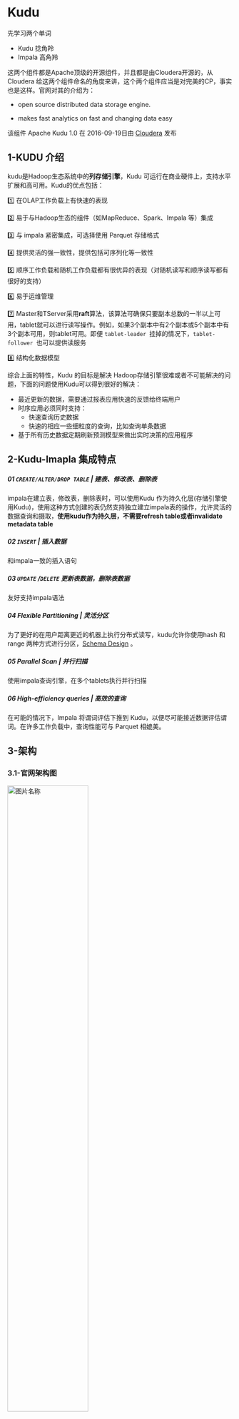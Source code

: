 # Kudu

先学习两个单词

* Kudu 捻角羚  
* Impala   高角羚 

这两个组件都是Apache顶级的开源组件，并且都是由Cloudera开源的，从Cloudera 给这两个组件命名的角度来讲，这个两个组件应当是对完美的CP，事实也是这样。官网对其的介绍为：

* open source distributed data storage engine.

* makes fast analytics on fast and changing data easy

该组件 Apache Kudu 1.0 在 2016-09-19日由  [Cloudera](https://en.wikipedia.org/wiki/Cloudera)  发布

## 1-KUDU 介绍

kudu是Hadoop生态系统中的**列存储引擎**，Kudu 可运行在商业硬件上，支持水平扩展和高可用。Kudu的优点包括：

:one: 在OLAP工作负载上有快速的表现

:two: 易于与Hadoop生态的组件（如MapReduce、Spark、Impala 等）集成

:three: 与 impala 紧密集成，可选择使用 Parquet 存储格式

:four: 提供灵活的强一致性，提供包括可序列化等一致性

:five: 顺序工作负载和随机工作负载都有很优异的表现（对随机读写和顺序读写都有很好的支持）

:six: 易于运维管理

:seven: Master和TServer采用**raft**算法，该算法可确保只要副本总数的一半以上可用，tablet就可以进行读写操作。例如，如果3个副本中有2个副本或5个副本中有3个副本可用，则tablet可用。即便  `tablet-leader `挂掉的情况下，`tablet-follower `也可以提供读服务

:eight: 结构化数据模型

综合上面的特性，Kudu 的目标是解决 Hadoop存储引擎很难或者不可能解决的问题，下面的问题使用Kudu可以得到很好的解决：

* 最近更新的数据，需要通过报表应用快速的反馈给终端用户
* 时序应用必须同时支持：
  * 快速查询历史数据
  * 快速的相应一些细粒度的查询，比如查询单条数据
* 基于所有历史数据定期刷新预测模型来做出实时决策的应用程序

## 2-Kudu-Imapla 集成特点

##### 01 `CREATE/ALTER/DROP TABLE` | 建表、修改表、删除表

impala在建立表，修改表，删除表时，可以使用Kudu 作为持久化层(存储引擎使用Kudu)，使用这种方式创建的表仍然支持独立建立impala表的操作，允许灵活的数据查询和摄取，**使用kudu作为持久层，不需要refresh table或者invalidate metadata table**

##### 02 `INSERT` | 插入数据

和impala一致的插入语句

##### 03 `UPDATE` /`DELETE` 更新表数据，删除表数据

友好支持impala语法

##### 04 Flexible Partitioning | 灵活分区

为了更好的在用户距离更近的机器上执行分布式读写，kudu允许你使用hash 和range 两种方式进行分区，[Schema Design](https://kudu.apache.org/docs/schema_design.html#schema_design) 。

##### 05 Parallel Scan | 并行扫描

使用impala查询引擎，在多个tablets执行并行扫描

##### 06 High-efficiency queries | 高效的查询

在可能的情况下，Impala 将谓词评估下推到 Kudu，以便尽可能接近数据评估谓词。在许多工作负载中，查询性能可与 Parquet 相媲美。

## 3-架构

###  3.1-官网架构图

<img src="./img/kudu/k1.jpg" width = "60%" height = "60%" alt="图片名称" align=center />

### 3.2-详细架构图

![](img/kudu/k3.jpg)

### 3.3-一些概念

#### 3.3.1列式存储

kudu使用列式存储，OLAP中的常用存储格式，

* 便于获取少量列（相同列的数据相邻，行存储在分布在不同的block on disk），
* 便于压缩

#### 3.3.2-Table

存储在Kudu中的表，会按照主键（primary key） 排序，一个表（table） 会被拆分成多个段(segment) ，每个段叫做 tablet

#### 3.3.3-Tablet 分区

是表的一个段，类似于其他存储引擎中的分区，只是叫法不同，一个tablet 会有一个多个副本，其中一个副本是 leader tablet ,**所有的副本都可以相应读请求，写请求由 leader 来实现**，即单主模式。Tablet leader 失效时，由  [Raft Consensus Algorithm](https://kudu.apache.org/docs/index.html#raft) 来保证leader 共识问题(即选取中新的副本Leader)。

#### 3.3.4-Tablet Server

一个 Tablet Server 包含多个 Tablet，一个Tablet 可以分布在多个Tablet Server, 即tablet 和 tablet-server是多对多的关系。

#### 3.3.5Master

有多个，都叫master，但是只有一个leader ，Mater leader 失效时，由  [Raft Consensus Algorithm](https://kudu.apache.org/docs/index.html#raft) 来处理 leader 共识问题（即选取中新的Leader）。Master的作用包括：

:one: 追踪所有的 Tablet 、tablet server 、Catalog Table 

:two: 保存集群的其他的元数据信息

:three: 处理 clinet  的读写请求，比如当客户端向Master提交建表请求时，master会在catalog table写入表元数据信息，并协调进程在Tablet Server 上创建Tablet 

此外，Master的数据信息存储在Tablet 中，保证 leader master 的数据的可靠性；master还会检测tablet Server 的心跳。

#### 3.3.6-Catalog Table

存储两种元数据：

* 表的元数据，表的schemas,存储位置，状态
* Tablet（分区）元数据，存在Tablets，每个Tablet Server  具有哪个Tablet的副本，**当前状态，起始和终止key**

#### 3.3.7-Logical Replication逻辑复制

kudu采用的复制方式并不是基于磁盘的物理复制，逻辑复制，具有以下优点：

* `insert` 插入和`update` 更新需要通过网络传输数据，`delete` 操作时，不需要传输数据，只需要传输命令到Tablet Server，所以删除是本地删除。
* 压缩操作，不需要通过网络传输数据，这一点不同于使用HDFS存储的系统需要通过网络进行大量的数据传输
* 在执行压缩时，Tablet不需要立即执行，在存储层表现为异步压缩，如此可以避免在执行压缩和高负载写入时导致的查询高延迟

## 4-Kudu Schema 设计

**Kudu 表具备和RDBMS相似的结构化数据模型**，Kudu表Schema的设计是非常重要的，因为这影响到kudu能否实现最佳的性能，下面的文档描述设计高效kudu表Schema的哲学，尤其要注意设计kudu表结构和设计关系型数据库系统表结构的差别。

在更高的层次来看，设计kudu表结构主要涉及三处：**<u> 设计列、设计主键、设计分区</u>**  ，其中设计分区是有别于关系型数据库系统中表结构设计的。加下来的部分讨论 修改已经存在表的schema，了解其中（各种schema）的局限。

[直接参考官网]()

## 5-将 Kudu 和 Impala 结合使用

kudu 和 impla可以进行几乎完美的结合，对于存储于Kudu中的数据，您可以使用impala的语法进行 增删改查。
### 5.1-内部表和外部 impala表
当你使用impala 创建kudu表的时候，您可以选择创建外部表或者是内部表
* 内部表： 当您使用impla创建表的时候，通常是有个内部表，内部表是 被impala 管理的表，删除表意味着表结构和数据都将会被删除
* 外部表：使用 `create external table --语句` ，一个外部表并不会被impala管理，删除外部表时，仅仅会删除impala  和 kudu表的映射关系。这种方便于将kudu中存在得表映射到impala。
### 5.2-使用impala SQL语法创建 kudu表
```sql 
create table test.my_first_table(
    id   bigint,
    name string,
    primary key (id)
) partition by hash partitions 16
stored as kudu
tblproperties ('kudu.master_addresses' = 'cdhkudumaster001:7051,cdhkudumaster002:7051,cdhkudumaster003:7051',
    'kudu.num_tablet_replicas' = '3');
```
关于建表语句中需要注意的地方：

:one:  主键必须放置在第一位，且主键隐式标记 `not null`

:two: 默认的副本数为3，且**只能设置为奇数**，一但设置副本数量，就不能（`alter table`）修改

:three:   可以选择设置分区，也可以不设置分区

#### 5.2.1-`create talbe as select`
下面的例子中通过 `create table .. as select` 的方式建表，
* 将`old_talbe`的所有记录导入 `new_table`表中，
* `new_table`的字段名和字段类型  取决于 `old_table`的字段名和字段类型
* 需要指定主键和分区信息
```sql 
create table new_table
primary key (ts, name)
partition by hash(name) partitions 8
stored as kudu tblproperties ('kudu.master_addresses' = 'cdhkudumaster001:7051,cdhkudumaster002:7051,cdhkudumaster003:7051','kudu.num_tablet_replicas' = '3')    
as select ts, name, value from old_table;
```
#### 5.2.2-指定Tablet 分区
理想情况下，Table较为均匀的分配到各个Tablet Server 中，Kudu目前没有手动或者自动的划分已经存在的Tablet的机制，在这个机制实现之前，您**必须在创建表的时候指定分区** 。在设置表的scheme时，**分区会按照主键(主键可能是分区主键)的字段去分区**。
```sql
create table cust_behavior (
  _id bigint primary key,
  salary string,
  edu_level int,
  usergender string,
  `group` string,
  city string,
  postcode string,
  last_purchase_price float,
  last_purchase_date bigint,
  category string,
  sku string,
  rating int,
  fulfilled_date bigint
)
partition by range (_id)
(
    partition values < 1439560049342,
    partition 1439560049342 <= values < 1439566253755,
    partition 1439566253755 <= values < 1439572458168,
    partition 1439572458168 <= values < 1439578662581,
    partition 1439578662581 <= values < 1439584866994,
    partition 1439584866994 <= values < 1439591071407,
    partition 1439591071407 <= values
)
stored as kudu
tblproperties ('kudu.master_addresses' = 'cdhkudumaster001:7051');
```
### 5.3-impala databases 和 kudu
每个impala 表都有一个namespace 我们称之为 database,默认的database 叫做default，用户可以创建或者删除其他的database。
当我们使用impala创建kudu表的时候，被创建的kudu表会按照 `impala::database_name.table_name`的方式命名。
下面几个impala中的关键词，在创建kudu表的时候是无效的：partitioned - location - rowformat。

### 5.4-优化-评估SQL谓词的性能
下面的关乎：==kudu剪裁还是impala剪裁==

* where子句包含 `= <= >= < > between in` kudu会表现出最佳性能，因为kudu会直接将相关结果返回给impala 
* 对于 `!= like` 或者其他谓词，kudu会将所有结果集返回给impala，然后依赖impala去过滤结果集

### 5.5-分区表
kudu表会根据kudu 表的主键和分区scheme 将table  partition到tablets 中，每个tablet（分区）至少由一个 tablet server 提供服务。理想情况下，table 应该被划分到尽可能多的tablet server 以获得更大的并行操作。您的partition scheme 设计细节取决于您怎样访问您存储的数据和您存储的数据类型，关于kudu表的设计，参考[Scheme design](https://kudu.apache.org/docs/schema_design.html)。

对于已经创建好的table，kudu 目前没有切割或者合并的机制，所以在您创建表的时候，必须要提供partition scheme。设计表时，请考虑使用主键，以便将 table  partition（分区）为以相似速率增长的tablet 。

您可以使用 impala 的 `partition by` 关键词，将 table partition 分区，分区方式为：`range ` 和 `hash` 。分区方式可以包含 0个或者多个 hash方式 , 加上可选的 range方式 。range 方式需要1个或者多个 主键列（可能多列主键）
#### 5.5.1-partition by range
您可以指定主键的1列或者多列为range分区字段，kudu中的range分区方式支持等于特定值或者在某个特定的范围内，这样允许您平衡写入并行度和扫描效率。假设您有一张表具有 `state,name,purchaser_count` 3个字段，下面的例子中会创建50个tablets ，每个是美国的一个州。
💔 注意：对于单调递增的值，如果您使用了range的分区方式，并且分区字段呈现单调递增的趋势，那么最后一个tablet 相对于其他分区将会越来越大。在这种情况下，建议您使用hash的分区方式或者 将range 和 hash 结合起来使用。

```sql 
create table customers (
  state string,
  name string,
  purchase_count int,
  primary key (state, name)
)
partition by range (state)
(
  partition value = 'al',
  partition value = 'ak',
  partition value = 'ar',
  -- ... etc ...
  partition value = 'wv',
  partition value = 'wy'
)
stored as kudu;
```

#### 5.5.2-partition by hash
并不像range 分区、或者结合范围分区方式那样，hash的方式将数据较为均匀的散列到  bucket 中。您需要指定散列的主键列和散列桶的个数。假设被分区的字段本身没有表现出严重的倾斜，数据也会比较均匀的分布在各个桶中。
您可以指定多个hash 列，而且可以使用联合主键，但是一列不能在hash 语句中出现多次。以a,b两列为例子：

* 允许 `hash(a)`, `hash(b)`, hash(a,b)
* 不允许 hash(a),hash(a,b)

🧡 注意：`partition by hash ` 没有指定具体的列，表示按照主键列 进行散列。

在主键数据均匀的分布在各个域中，而且数据没有呈现出明显的倾斜时， Hash 分区是一种合理的分区方式，例如时间戳和序列ID作为主键时。

下面的例子中，按照`id`,`sku` 列将表划分为了16个 tablets , 数据将会散列到16个tablet 中，在这个例子中，一个 `sku ` 范围的查询可能读取 16个 tablet ,因此对于这个表来说，当前的scheme并不是最优的scheme，在Advanced 分区 中我们会进行优化。

```sql 
create table cust_behavior (
  id bigint,
  sku string,
  salary string,
  edu_level int,
  usergender string,
  `group` string,
  city string,
  postcode string,
  last_purchase_price float,
  last_purchase_date bigint,
  category string,
  rating int,
  fulfilled_date bigint,
  primary key (id, sku)
)
partition by hash partitions 16
stored as kudu;
```

#### 5.5.3-partiton by hash and range
这种分区方式是一种 Advanced by range，高级分区的方式

您可以结合 hash  和 range 两种分区方式去创建复杂的分区 scheme。您可以指定0个或者多个hash 和 0个或者多个 range。每种分区方式都可以包含多个列，列举每一种可能的分区scheme超过了这个文档的范畴，下面将列举一些例子来说明一些可能性。考虑到在简单hash的例子中，如果您需要经常 对sku 的范围进行查询，您可以通过结合hash和range 来优化上面的分区方式。

下面的例子中仍然会创建16个tablet ，首先会按照 id 字段散列到4个桶中，然后使用range分区按照sku字段将每个桶划分到4个tablet 中。如此，写压力会负载到至少4个tablet（有可能达到16个），当您进行一个连续的sku范围查询时，您将会有很大的概率只需要查询 四分之一的 tablet。
🧡： 默认情况下，使用`partition by hash` 主键所有字段将会散列，当需要对主键部分字段散列时，需要特别指定 `partition by hash('id')`

```sql
create table cust_behavior (
  id bigint,
  sku string,
  salary string,
  edu_level int,
  usergender string,
  `group` string,
  city string,
  postcode string,
  last_purchase_price float,
  last_purchase_date bigint,
  category string,
  rating int,
  fulfilled_date bigint,
  primary key (id, sku)
)
partition by hash (id) partitions 4,
range (sku)
(
  partition values < 'g',
  partition 'g' <= values < 'o',
  partition 'o' <= values < 'u',
  partition 'u' <= values
)
stored as kudu;
```
#### 5.5.4-multiple partition by hash 
继续上面的例子，假设查询模式是不可预测的，而且你希望保证写压力能够负载到尽可能多的tablet上，您可以多对主键列 hash 来实现最大程度的分区。
```sql
create table cust_behavior (
  id bigint,
  sku string,
  salary string,
  edu_level int,
  usergender string,
  `group` string,
  city string,
  postcode string,
  last_purchase_price float,
  last_purchase_date bigint,
  category string,
  rating int,
  fulfilled_date bigint,
  primary key (id, sku)
)
partition by hash (id) partitions 4,
             hash (sku) partitions 4
stored as kudu;
```
上面的例子中创建了16个tablet ，您也可以使用 `hash (id, sku) partitions 16` ，但是使用这种方式在进行查询时，就会扫描16个tablet ，而不是可能只扫描4个tablet。
#### 5.5.6-非覆盖范围分区
==kudu 1.0 及更高版本支持==使用非覆盖范围分区，可以为下面这些问题提供解决方案：

* 在没有非覆盖范围分区情况下，如果是时间序列或者是其他不断递增的主键的scheme ，存储历史数据的tablet将会是固定大小，接受新数据的tablet 将会没有限制的增长

* 如果您想根据种类（例如销售地区，产品类型）来partition 数据，在没有非覆盖范围分区情况下，您必须提前知道所有的这些种类，以及在需要增加或者减少分区（比如增加或者减少产品类型）的时候，您必须重建您的table。

更详细的关于非覆盖范围分区，参考 [Scheme Design](https://kudu.apache.org/docs/schema_design.html)。

下面的例子中对于存储的日志数据，每年会创建一个tablet(一共5个tablet) ,当向表中插入数据时，仅仅接受 2012-2016年的数据，超过range范围的数据将会被拒绝插入。
```sql 
 create table sales_by_year (
  year int, sale_id int, amount int,
  primary key (year, sale_id)
)
partition by range (year) (
  partition value = 2012,
  partition value = 2013,
  partition value = 2014,
  partition value = 2015,
  partition value = 2016
)
stored as kudu;
```
当记录即将来到2017的时候，应该使用下面的语句将2017范围加入到表中：
`alter table sales_by_year add range partition value = 2017;` 
如果数据是按照滚动窗口保留的，可以使用下面的命令将分区数据删除，如果2012年的数据不在需要保留，下面命令会进行批量的删除：
`alter table sales_by_year drop range partition value = 2012;`
🧡 注意： 就像删除表一样，删除分区的数据也是不可挽回的。所以慎重删除。

#### 5.5.7-关于分区的重要规则
* 对于数据量很大的表，比如事实表，您的tablet （分区）数量应该和kudu集群的内核数保持一致
* 对于小表，比如维度表，保证每个tablet 至少有1GB大小。

通常来说，在当前的实现中，需要注意tablet的数量对读的并行性的限制，当tablet的数量超过内核数量过多时，可能会导致收益递减。

### 5.6-向 kudu 表中插入数据
impala允许您使用标准SQL语法向 Kudu中插入数据。
#### 5.6.1-插入单一数据
这个例子插入了一条数据
```sql 
insert into my_first_table values (99, "sarah");
```
下面这个例子插入了3条数据
```sql 
insert into my_first_table values (1, "john"), (2, "jane"), (3, "jim");

```
#### 5.6.2-批量插入
当进行批量插入的时候，最少有三种选择，每一种都有其优点和缺点，具体使用哪种方式取决您的数据和具体的情况。

:one: multiple single insert statement 

这种方式很好理解和实现，但是这种方式很低效，因为相较于kudu的插入表现，impala 有很高的启动成本，这种方式会导致很高的延迟和有点差劲的吞吐。

:two: single insert statement with multiple values

如果您的插入包含了超过1024个value 语句，在给kudu 发送请求之前，impal 会将1024（或者是batch_size）个值打包在一起，这种方式会比单独插入更好，因为摊销了impala启动的成本。您可以通过`set batch_size = 10000` 来设置当前的impala shell session 批量插入的size 。
🧡 注意：增加batch_size 的值会导致impala使用更多的内存，您应该考虑增加了之后对于集群的影响。

:three: batch insert

这种方式通常是表现最好的方式，通常使用 select  from 的方式导入到kudu

*  如果您的数据不在impala 中，一种可选的策略就是从 文本文件 (比如tsv 文件或者 csv文件)中导入到impala

* 创建kudu 表，注意设计为主键的列不能为null
* 通过查询的方式将数据导入到kudu，就像下面的例子中：
```sql
insert into my_kudu_table
  select * from legacy_data_import_table;
```

#### 5.6.3-插入 和 主键唯一性违规 insert and primary key uniqueness violations
在大多数关系型数据中，如果您尝试插入一行已经存在的数据，由于唯一性约束您的插入会失败。但是在 kudu + impala 中，会执行插入语句，但是会生成一个告警。如果插入的行是为了替代已经存在的行，可以使用 `upsert` 语句 而不是 `insert` 语句，比如下面的例子：

```sql 
create table if not exists tmp.my_first_table
( id int comment '',
  name string comment '',
  primary key(id)
)stored as kudu tblproperties ('kudu.master_addresses'='cdhkudumaster001:7051,cdhkudumaster002:7051,cdhkudumaster003:7051');


insert into tmp.my_first_table values(1,'z3'); -- 表中有一行记录： 1,'z3'
insert into tmp.my_first_table values(1,'l4'); -- 会产生一个告警，表中的数据仍然为：1,'z3'

upsert into tmp.my_first_table values(1,'l4'); -- 表中有一行记录：1,'l4'
```
### 5.7.1-更新 1 行
```sql
update my_first_table set name="bob" where id = 3;
```
🧡 注意，`update` 语句只有在impala + kudu 环境下才会生效
#### 5.7.2-批量更新
您可以像批量插入那样记性批量更新
`update my_first_table set name="bob" where age > 10;`

### 5.8-删除

####  5.8.1-删除1行

`delete from my_first_table where id < 3;`
你可以使用更复杂的删除语法。from 子句中的 逗号是impala join 查询的一种方式，关于更多的[impala join](https://impala.apache.org/docs/build/html/topics/impala_joins.html).
`delete c from my_second_table c, stock_symbols s where c.name = s.symbol;`
🧡 注意，`delete` 语句只有在impala + kudu 环境下才会生效

#### 5.8.2-批量删除
您可以像批量插入那样记性批量删除
`delete from my_first_table where id < 3;`

### 5.9-kudu 不支持事务

在执行 `insert、 update、 delete ` 操作时，失败,`insert、update、delete` 不能作为一个整体性的事务性语句，所以kudu 不能像众多的关系型数据库那样提供事务的支持，如果您需要事务，需要在应用中进行设计。

### 5.10-更改表属性
您可以通过更改表属性的方式来改变更和kudu表关联的impala元数据信息，包括
* 表名
* kudu master 地址
* 内部或者外部表
#### 5.10.1-impala 映射表 重命名
`alter table my_table rename to my_new_table`
🧡 在impala 3.2 或者更低的版本中，使用`alter table ... rename ` 语句只会重命名 impala 映射表，不管这个表是外部表还是内部表。从impala-3.3开始，重命名表名同样会重命名底层的kudu表名

#### 5.10.2-为一个内部表重命名基础kudu表
在 impala-2.11 或者更低的版本中，通过 `kudu.table_name` 属性可以将kudu 基础表重命名：
```sql
alter table my_internal_table
set tblproperties('kudu.table_name' = 'new_name')
```
#### 5.10.3-重新映射一个外部表和一个不同kudu表
如果另外一个应用在impala下重名了一个kudu表，我们可以重新映射外部表以指向一个不同的kudu表
```sql
alter table my_external_table_
set tblproperties('kudu.table_name' = 'some_other_kudu_table')
```
#### 5.10.4-变更kudu master 地址
```sql
alter table my_table
set tblproperties('kudu.master_addresses' = 'kudu-new-master.example.com:7051');
```
#### 5.10.5变更内部表为外部表
```sql
alter table my_table set tblproperties('external' = 'true');
```
### 5.11使用impala 删除 kudu表
如果使用impala创建了一个内部表 `create table` , `drop table`语法会删除表及表中的数据，如果是 `create external table` 创建的外部表，`drop table` 仅仅会删除impala 和 kudu 表之间的映射关系 ，但是 Kudu 表完好无损，包括所有数据。
`drop table my_first_table;`

## 6-kudu parper 部分
### 6.1-摘要 Abstract
kudu是一个针对结构化数据的开源存储引擎，支持低延迟的随机访问和高效分析模式。kudu的Raft 支撑的分区和副本机制能够保证低平均恢复时间和低尾部延迟。kudu 和Hadoop生态组件有很好的兼容性，比如使用 spark impala等进行访问。
### 6.2-介绍 Introduction
主要介绍开发Kudu的目的，介于HDFS存储和HBASE存储之间，HDFS（静态数据集）对变更的数据不友好，HBASE对SQL支持不完善。
### 2.Kudu at a high level
### 3.Architecture
### 4.Tablet storage




## 7-Kudu 扩展指南

这里会详细的描述Kudu如何扩展各种系统资源，包括内存、文件描述符、线程等。[scaling limits](https://kudu.apache.org/docs/known_issues.html#_scale)  中保存着Kudu 集群相关参数的最大建议值，您可以基于数据量粗略的估计需要配置的参数。

### Terms

我们会使用到以下的几个条款：

* 热副本：所谓热副本就是不断的接收写入的Tablet 副本。比如，在一个时序的例子中，在最近的Range 分区中（按照time字段分区）总会接收到最新的数据，这就是热副本
* 冷副本：相对于热副本而言，低频的接收写入，注意这里是写入。例如在时间为range 分区的例子中，过去的时间不会在接收写入，但是会被频繁的读取，这部分数据就是冷副本。
* 磁盘数据：所有存储在磁盘中的Tablets Server 的（复制后、压缩后、编码后）数据，

### 工作负载例子

下面的例子中使用下面的参数进行计算：

* 200 个 热副本 / Tablet Server
* 1600 个冷副本 / Tabet Server
* 8TB 的数据量 / Table Server （4.5G / replicat)
* 512MB Block cache
* 40 个内核 / 每个机器
* 每个机器能够打开的文件描述符为 32000个
* 具有一个40列的读工作负载表

### 内存

--memory_limit_hard_bytes  参数决定Kudu Table Server 能够使用的最大内存。Kudu Tablet Server 内存的使用随着数据规模、写工作负载，读并发变化。下表提供了一些参数值用于粗略的及计算内存使用量。

#### 表1，Tablet Server 内存使用

| 类型                                | 乘数                                       | 描述                                              |
| ----------------------------------- | ------------------------------------------ | ------------------------------------------------- |
| 每TB磁盘数据需要内存                | 1.5GB/TB                                   | 在Tablet Server中每增加1TB数据，需要增加1.5GB内存 |
| 热副本的MemRowSets 和DeltaMemStores | 至少128M/热副本                            | 每次MemRowSets 需要刷新的最小数据量，             |
| 扫描                                | 256Kb每列每核心高频读取表                  | 扫描需要大量内存                                  |
| Block Cache 块缓存                  | `-block_cache_capacity_mb` (default 512MB) | 专门给块缓存用的内存                              |

根据上表来计算需要的内存

#### 表2 工作负载实例需要的内存

| 类型               | 数量                              |
| ------------------ | --------------------------------- |
| 磁盘数据量 ： 8 TB | 8 TB * 1.5GB / 1TB = 12G          |
| 200个热副本        | 200 * 128M =  25.6GB              |
| 1 个40列高频扫描表 | 40 * 40 *   256KB = 409.6MB       |
| 块存储             | --block_cache_capacity_mb = 512MB |
| 期望内存使用       | 38.5G                             |
| 建议内存限制       | 52G                               |

使用以上方法可粗略的估计Kudu的内存使用量，期望值应该是限制值的50%-75%。

#### 验证内存限制是否是充足的

在配置了 --memery_limit_hadd_bytes的限制内存之后，执行一个空座负载观察Kudu Tablet Server 进程的RAM的使用情况，进程的使用情况大部分时间应该在限制内存使用量的50%- 70% ，并允许偶尔的超过75% 但是在100%以下，如果总是超过75%，那么内存限制需要提高内存限制。

除此之外，监控内存拒绝日志也非常有效：

`Service unavailable: Soft memory limit exceeded (at 96.35% of capacity)`

并且观察内存拒绝矩阵：

* leader_memory_pressure_rejections
* follower_memory_pressure_rejections
* transaction_memory_pressure_rejections

由于内存压力导致的偶尔拒绝是可以的，并且可以作为对客户端的背压，客户端将透明地重试操作。但是，任何操作都不应超时。

### 文件描述符

   

> 🤣 **文件描述符** 🤣：文件描述符在形式上是一个非负整数。实际上，它是一个索引值，指向[内核](https://zh.wikipedia.org/wiki/内核)为每一个[进程](https://zh.wikipedia.org/wiki/进程)所维护的该进程打开文件的记录表。当程序打开一个现有文件或者创建一个新文件时，内核向进程返回一个文件描述符。Linux 系统中，把一切都看做是文件，当进程打开现有文件或创建新文件时，内核向进程返回一个文件描述符，文件描述符就是内核为了高效管理已被打开的文件所创建的索引，用来指向被打开的文件，所有执行I/O操作的系统调用都会通过文件描述符。
>
> [关于更多的文件描述符内容](https://segmentfault.com/a/1190000009724931)

进程被允许的打开文件描述符（File Descriptors [fds]）的最大数量。如果一个 Tablet Server 尝试打开太多的fds , 会产生一个告警信息“ too many open files ” ，下面的表格总结了Tablet Server 应该配置的 文件描述符参数。

#### 表3 Tablet Server 文件描述符使用

| 类型     | 乘数                                                         | 描述                                                         |
| -------- | ------------------------------------------------------------ | ------------------------------------------------------------ |
| 文件缓存 | --block_manager_max_open_files 参数指定，默认为进程最大值的40% | 文件缓存能够使用的最大打开文件描述符数量                     |
| 热副本   | 2个/WAL 段文件 , 1个 / WAL 索引文件                          | 每个热副本应该使用的文件描述符                               |
| 冷副本   | 3个 / 冷副本                                                 | 每个冷副本使用的文件描述符，2个/给WAL 段文件，1个/给WAL 索引文件 |

每个副本至少有一个WAL 段文件和一个WAL索引文件，而且WAL段文件和WAL索引文件的数量应该一致；但是，一个正常的副本的WAL索引文件和段文件数量可能会被一个落后的副本大，WAL段和索引文件描述符会被关闭当WAL被垃圾回收的时候。

在假设某些副本滞后并使用 10 个 WAL 段的情况下，将此信息用于示例负载可提供文件描述符使用情况的以下细分：

| 类型        | 数量                                                         |
| ----------- | ------------------------------------------------------------ |
| 文件缓存    | 40% * 32000dfs = 12800fds                                    |
| 1600 冷副本 | 1600 冷副本 * 3 fds / 冷副本 = 4800fds                       |
| 200个热副本 | (2/段文件*10段文件/热副本 * 200热副本) + (1/索引文件 * 10 索引文件/热副本 * 200 热副本) = 6000dfs |
| 总计        | 23600fds                                                     |

所以对于在这个例子来说，Tablet Server 大概有 32000 - 23600 = 8200 个fds空余。如果接近当前配置的限制，配置更高的文件描述符限制通常没有缺点。

### 线程

操作系统允许进程使用的最大线程数，而且这个参数通常很难或不可能改变。因此这部分会有更多的介绍信息。

如果一个kudu Tablet Server  的线程个数超过了操作系统的限制，会产生日志信息 “ pthread_create failed: Resource temporarily unavailable” ，如果系统的线程个数超过了限制，相同节点的其他进程可能也会发生这个问题。

线程和线程池在KUDU 中用于各种目的，线程的数量不会随着负载、数据量、Tablet 大小进行 扩充，线城是一个硬编码常量 或者是一个配置参数，或者依赖于一些静态维度（比如CPU核数）

唯一的例外是WAL 追加线程，kudu会为每个热副本分配一个WAL 追加线程，尤其要注意所有的副本在启动的时候都会认为是热的，所以Tablet Server 的线程数会在副本启动的时候达到顶峰，在结束的时候数量会下降。

PS： **预写式日志（WAL, write-ahead-log）**（也称为**重做日志（redo log）**）。这一般是一个仅追加的文件。



### 分区管理

#### 删除分区

```sql 
show range partitions tmp.kudu_live_order_basic_rt_01; -- 查询range 分区
alter table tmp.kudu_live_order_basic_rt_01 drop range PARTITION '2021-10-01' <= VALUES; -- 删除分区，注意范围关系 
-- 下面的删除是无法通过的
alter table tmp.kudu_live_order_basic_rt_01 drop range PARTITION  VALUES >= '2021-10-01'
```

```sql 


In the CREATE TABLE statement, the columns that comprise the primary key must be listed first. Additionally, primary key columns are implicitly marked NOT NULL.

A replication factor must be an odd number

When a managed Kudu table is created from within Impala, the corresponding Kudu table will be named 
eg:
'impala::ods.kudu_ywcloud_org_df'

The following Impala keywords are not supported when creating Kudu tables: - PARTITIONED - LOCATION - ROWFORMAT

You must provide a partition schema for your table when you create it

PARTITION BY HASH with no column specified is a shortcut to create the desired number of buckets by hashing all primary key columns.

Column 'platform_order_no' in 'HASH (platform_order_no) PARTITIONS 4' is not a key column. Only key columns can be used in PARTITION BY
```

 Kudu的存储是不基于HDFS的，构建集群时，kudu颇有可能和HDFS共同占用物理磁盘或者云磁盘，理想状况是独立空间。

### Optimizing Performance

```sql

=, <=, '\<', '\>', >=, BETWEEN, or IN This provides optimum performance, because Kudu only returns the relevant results to Impala

!=, LIKE, or any other predicate type supported by Impala  return implala depend on impala filer 


For large tables, such as fact tables, aim for as many tablets as you have cores in the cluster.

For small tables, such as dimension tables, ensure that each tablet is at least 1 GB in size.

Increasing the number of tablets significantly beyond the number of cores is likely to have diminishing returns.


-- insert  bulk 
Multiple single INSERT statements
This approach has the advantage of being easy to understand and implement. This approach is likely to be inefficient because Impala has a high query start-up cost compared to Kudu’s insertion performance. This will lead to relatively high latency and poor throughput.

Single INSERT statement with multiple VALUES
If you include more than 1024 VALUES statements, Impala batches them into groups of 1024 (or the value of batch_size) before sending the requests to Kudu. This approach may perform slightly better than multiple sequential INSERT statements by amortizing the query start-up penalties on the Impala side. To set the batch size for the current Impala Shell session, use the following syntax: set batch_size=10000;
Increasing the Impala batch size causes Impala to use more memory. You should verify the impact on your cluster and tune accordingly.

```





## impala kudu

```sql
create external table -- 外部表 不受impala管理，删除表时候删除kudu和impala之间的映射

create table  -- 内部表 impala管理，删除表，真正的删除
```



建表指定参数

```sql 
create table if not exists ods.kudu_live_goods_category_df
(
    id                 int comment '自增id',
    pk_id              string comment '来源+商品id',
    from_source        string comment '平台来源,4快手,5有赞,8抖音',
    goods_id           string comment '商品id',
    goods_name         string comment '商品名称',
    category_id        string comment '第三方类目id,叶子级',
    category_name      string comment '叶子级名称',
    category_path      string comment '多级类目全路径id,!@!分割',
    category_path_name string comment '多级类目全路径名称',
    `group` string comment 'implala关键字用漂号'
    status             string comment '类目状态 1：正常 2：禁用',
    created_at         timestamp,
    updated_at         timestamp,
    etl_time           timestamp comment '数据时间',
    primary key (id,pk_id)
) partition by hash partitions 2
stored as kudu tblproperties ('kudu.master_addresses'='cdhkudumaster001:7051,cdhkudumaster002:7051,cdhkudumaster003:7051','kudu.num_tablet_replicas' = 'n');

-- 设置range 和 hash 复合分区时，必须 先 hash 后range 
```





### insert into 

```sql 
INSERT INTO my_first_table VALUES (1, "john"), (2, "jane"), (3, "jim");
-- 之后
INSERT INTO my_first_table VALUES (1, "isea"), (2, "wo"), (3, "air");
-- 之后查询内容，可以观察到数据没有发生改变

UPSERT INTO my_first_table VALUES (1, "ise"), (2, "andy"), (3, "wudi"),(5,"so happy")
-- 执行上述语句之后，可以观察到数据发生变化


```

### 构建udf函数

```sql 
create function if not exists impala_get_province_v1(string) returns string  location 'hdfs:///user/benchen/lib/impala-getAddress.jar' symbol='com.ywwl.warehouse.GetProvince';
```







## 报错

### 01：Service unavailable: Soft memory limit exceeded (at 106.05% of capacity).

解决方案：

```sql 
memory_limit_hard_bytes
maintenance_manager_num_threads 
block_cache_capacity_mb 
-- 增大目前的3个参数
```

* Kudu Tablet Server Maintenance Threads 这个参数决定了Kudu后台对数据进行维护操做，如写入数据时的并发线程数。并发数越大，吞吐量越高，
* memory_limit_hard_bytes Tablet Server能使用的最大内存量，有多大，设置多大，tablet Server在批量写入数据时并不是实时写入磁盘，而是先Cache在内存中，   在flush到磁盘。这个值设置太小时，会形成Kudu数据写入性能显著降低。对于写入性能要求比较高的集群，建议设置更大的值（通常是机器内存的百分之80） Kudu Tablet Server Hard Memory Limit Kudu的Tablet Server能使用的最大内存。Tablet Server在批量写入数据时并不是实时写入磁盘，  而是先Cache在内存中，在flush到磁盘。这个值设置太小时，会形成Kudu数据写入性能显著降低。对于写入性能要求比较高的集群，建议设置更大的值，好比32GB。
* block_cache_capacity_mb 分配给Kudu Tablet Server块缓存的最大内存量，建议是2-4G.



## value too large for column 问题

**报错信息**：Kudu error(s) reported, first error: Invalid argument: value too large for column 'sku_id' (105741 bytes, maximum is 65536 bytes)

* 方法1：修改配置，
* 方法2：检查当前字段，是否可以通过某种手段减少字符串的长度，如执行group_concat之后对字段去重。

## Index

[可参考文档]([kudu 学习知识点总结（二） - 尚码园 (shangmayuan.com)](https://www.shangmayuan.com/a/9fd32ba49aaa408591358592.html)) 对于KUDU的总结很到位。


